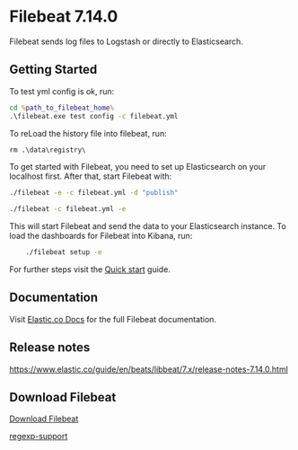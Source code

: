 # Filebeat 7.14.0

Filebeat sends log files to Logstash or directly to Elasticsearch.

## Getting Started

To test yml config is ok, run:
```cmd
cd %path_to_filebeat_home%
.\filebeat.exe test config -c filebeat.yml

```

To reLoad the history file into filebeat, run:
```cmd
rm .\data\registry\

```


To get started with Filebeat, you need to set up Elasticsearch on
your localhost first. After that, start Filebeat with:

```cmd
./filebeat -e -c filebeat.yml -d "publish"

./filebeat -c filebeat.yml -e
```
This will start Filebeat and send the data to your Elasticsearch
instance. To load the dashboards for Filebeat into Kibana, run:

``` cmd
    ./filebeat setup -e
```
For further steps visit the
[Quick start](https://www.elastic.co/guide/en/beats/filebeat/7.x/filebeat-installation-configuration.html) guide.

## Documentation

Visit [Elastic.co Docs](https://www.elastic.co/guide/en/beats/filebeat/7.x/index.html)
for the full Filebeat documentation.

## Release notes

https://www.elastic.co/guide/en/beats/libbeat/7.x/release-notes-7.14.0.html

## Download Filebeat
[Download Filebeat](https://www.elastic.co/downloads/beats/filebeat)

[regexp-support](https://www.elastic.co/guide/en/beats/filebeat/7.14/regexp-support.html)
